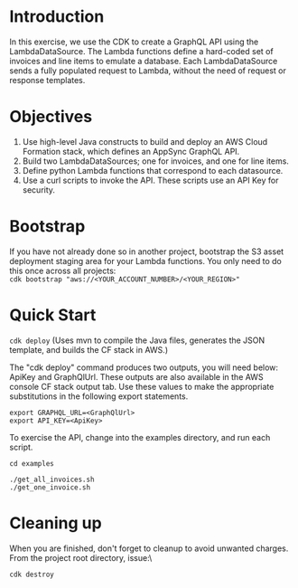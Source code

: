 # Introduction
In this exercise, we use the CDK to create a GraphQL API using the LambdaDataSource.
The Lambda functions define a hard-coded set of invoices and line items to emulate a database.
Each LambdaDataSource sends a fully populated request to Lambda, without the need of request or response templates.

# Objectives
1. Use high-level Java constructs to build and deploy an AWS Cloud Formation stack, which defines an AppSync GraphQL API.
2. Build two LambdaDataSources; one for invoices, and one for line items.
3. Define python Lambda functions that correspond to each datasource.
3. Use a curl scripts to invoke the API. These scripts use an API Key for security.

# Bootstrap
If you have not already done so in another project, bootstrap the S3 asset deployment staging area for your Lambda functions.
You only need to do this once across all projects:\
`cdk bootstrap "aws://<YOUR_ACCOUNT_NUMBER>/<YOUR_REGION>"`

# Quick Start
`cdk deploy`  (Uses mvn to compile the Java files, generates the JSON template, and builds the CF stack in AWS.)

The "cdk deploy" command produces two outputs, you will need below: ApiKey and GraphQlUrl. These outputs are also available in the AWS console CF stack output tab.
Use these values to make the appropriate substitutions in the following export statements.

`export GRAPHQL_URL=<GraphQlUrl>`\
`export API_KEY=<ApiKey>`

To exercise the API, change into the examples directory, and run each script.

`cd examples`

`./get_all_invoices.sh`\
`./get_one_invoice.sh`

# Cleaning up
When you are finished, don't forget to cleanup to avoid unwanted charges. From the project root directory, issue:\

`cdk destroy`
